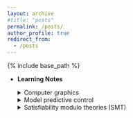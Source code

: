```yaml
---
layout: archive
#title: "posts"
permalink: /posts/
author_profile: true
redirect_from:
  - /posts
---
```


{% include base_path %}

* **Learning Notes**
  
  <details><summary>Computer graphics</summary>
      Following the course by Professor <a href=https://sites.cs.ucsb.edu/~lingqi/>Lingqi Yang</a>.
  </details>
  
  <details><summary>Model predictive control</summary>
      coming soon
  </details>
  
  <details><summary>Satisfiability modulo theories (SMT)</summary>
  coming soon
  </details>

